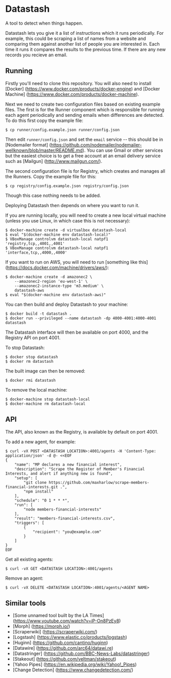 Datastash
=========

A tool to detect when things happen.

Datastash lets you give it a list of instructions which it runs periodically. For example, this could be scraping a list of names from a website and comparing them against another list of people you are interested in. Each time it runs it compares the results to the previous time. If there are any new records you recieve an email.

Running
-------

Firstly you'll need to clone this repository. You will also need to install [Docker] (https://www.docker.com/products/docker-engine) and [Docker Machine] (https://www.docker.com/products/docker-machine).

Next we need to create two configuration files based on existing example files. The first is for the Runner component which is responsible for running each agent periodically and sending emails when differences are detected. To do this first copy the example file:

    $ cp runner/config.example.json runner/config.json

Then edit `runner/config.json` and set the `email` service -- this should be in [Nodemailer format] (https://github.com/nodemailer/nodemailer-wellknown/blob/master/README.md). You can use Gmail or other services but the easiest choice is to get a free account at an email delivery service such as [Mailgun] (http://www.mailgun.com/).

The second configuration file is for Registry, which creates and manages all the Runners. Copy the example file for this:

    $ cp registry/config.example.json registry/config.json

Though this case nothing needs to be added.

Deploying Datastash then depends on where you want to run it.

If you are running locally, you will need to create a new local virtual machine (unless you use Linux, in which case this is not necessary):

    $ docker-machine create -d virtualbox datastash-local
    $ eval "$(docker-machine env datastash-local)"
    $ VBoxManage controlvm datastash-local natpf1 'registry,tcp,,4001,,4001'
    $ VBoxManage controlvm datastash-local natpf1 'interface,tcp,,4000,,4000'

If you want to run on AWS, you will need to run [something like this] (https://docs.docker.com/machine/drivers/aws/):

    $ docker-machine create -d amazonec2 \
        --amazonec2-region 'eu-west-1' \
        --amazonec2-instance-type 'm3.medium' \
        datastash-aws
    $ eval "$(docker-machine env datastash-aws)"

You can then build and deploy Datastash to your machine:

    $ docker build -t datastash .
    $ docker run --privileged --name datastash -dp 4000-4001:4000-4001 datastash

The Datastash interface will then be available on port 4000, and the Registry API on port 4001.

To stop Datastash:

    $ docker stop datastash
    $ docker rm datastash

The built image can then be removed:

    $ docker rmi datastash

To remove the local machine:

    $ docker-machine stop datastash-local
    $ docker-machine rm datastash-local


API
---

The API, also known as the Registry, is available by default on port 4001.

To add a new agent, for example:

    $ curl -vX POST <DATASTASH LOCATION>:4001/agents -H 'Content-Type: application/json' -d @- <<EOF
    {
        "name": "MP declares a new financial interest",
        "description": "Scrape the Register of Member's Financial Interests, and alert if anything new is found",
        "setup": [
            "git clone https://github.com/maxharlow/scrape-members-financial-interests.git .",
            "npm install"
        ],
        "schedule": "0 1 * * *",
        "run": [
            "node members-financial-interests"
        ],
        "result": "members-financial-interests.csv",
        "triggers": [
            {
                "recipient": "you@example.com"
            }
        ]
    }
    EOF

Get all existing agents:

    $ curl -vX GET <DATASTASH LOCATION>:4001/agents

Remove an agent:

    $ curl -vX DELETE <DATASTASH LOCATION>:4001/agents/<AGENT NAME>


Similar tools
-------------

* [Some unnamed tool built by the LA Times] (https://www.youtube.com/watch?v=iP-On8PzEy8)
* [Morph] (https://morph.io/)
* [Scraperwiki] (https://scraperwiki.com/)
* [Logstash] (https://www.elastic.co/products/logstash)
* [Huginn] (https://github.com/cantino/huginn)
* [Datawire] (https://github.com/arc64/datawi.re)
* [Datastringer] (https://github.com/BBC-News-Labs/datastringer)
* [Stakeout] (https://github.com/veltman/stakeout)
* [Yahoo Pipes] (https://en.wikipedia.org/wiki/Yahoo!_Pipes)
* [Change Detection] (https://www.changedetection.com/)
